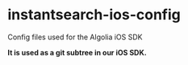 # instantsearch-ios-config
Config files used for the Algolia iOS SDK 

**It is used as a git subtree in our iOS SDK.**
